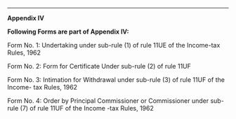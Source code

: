****

**Appendix IV**

**Following Forms are part of Appendix IV:**

Form No. 1: Undertaking under sub-rule (1) of rule 11UE of the Income-tax Rules, 1962

Form No. 2: Form for Certificate Under sub-rule (2) of rule 11UF

Form No. 3: Intimation for Withdrawal under sub-rule (3) of rule 11UF of the Income- tax Rules, 1962

Form No. 4: Order by Principal Commissioner or Commissioner under sub-rule (7) of rule 11UF of the Income -tax Rules, 1962